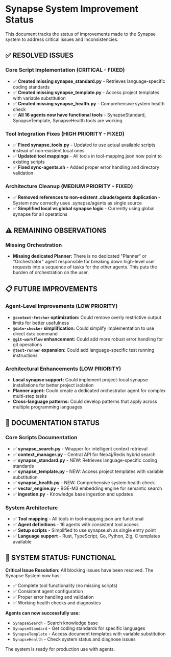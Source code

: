 # Synapse System Improvement Status

This document tracks the status of improvements made to the Synapse system to address critical issues and inconsistencies.

## ✅ RESOLVED ISSUES

### Core Script Implementation (CRITICAL - FIXED)
- ✅ **Created missing synapse_standard.py** - Retrieves language-specific coding standards
- ✅ **Created missing synapse_template.py** - Access project templates with variable substitution
- ✅ **Created missing synapse_health.py** - Comprehensive system health check
- ✅ **All 16 agents now have functional tools** - SynapseStandard, SynapseTemplate, SynapseHealth tools are working

### Tool Integration Fixes (HIGH PRIORITY - FIXED)
- ✅ **Fixed synapse_tools.py** - Updated to use actual available scripts instead of non-existent local ones
- ✅ **Updated tool mappings** - All tools in tool-mapping.json now point to existing scripts
- ✅ **Fixed sync-agents.sh** - Added proper error handling and directory validation

### Architecture Cleanup (MEDIUM PRIORITY - FIXED)
- ✅ **Removed references to non-existent .claude/agents duplication** - System now correctly uses .synapse/agents as single source
- ✅ **Simplified local vs global synapse logic** - Currently using global synapse for all operations

## ⚠️ REMAINING OBSERVATIONS

### Missing Orchestration
*   **Missing dedicated Planner:** There is no dedicated "Planner" or "Orchestrator" agent responsible for breaking down high-level user requests into a sequence of tasks for the other agents. This puts the burden of orchestration on the user.

## 📋 FUTURE IMPROVEMENTS

### Agent-Level Improvements (LOW PRIORITY)
*   **`@context-fetcher` optimization:** Could remove overly restrictive output limits for better usefulness
*   **`@date-checker` simplification:** Could simplify implementation to use direct `date` command
*   **`@git-workflow` enhancement:** Could add more robust error handling for git operations
*   **`@test-runner` expansion:** Could add language-specific test running instructions

### Architectural Enhancements (LOW PRIORITY)
*   **Local synapse support:** Could implement project-local synapse installations for better project isolation
*   **Planner agent:** Could create a dedicated orchestrator agent for complex multi-step tasks
*   **Cross-language patterns:** Could develop patterns that apply across multiple programming languages

## 📖 DOCUMENTATION STATUS

### Core Scripts Documentation
- ✅ **synapse_search.py** - Wrapper for intelligent context retrieval
- ✅ **context_manager.py** - Central API for Neo4j/Redis hybrid search
- ✅ **synapse_standard.py** - NEW: Retrieves language-specific coding standards
- ✅ **synapse_template.py** - NEW: Access project templates with variable substitution
- ✅ **synapse_health.py** - NEW: Comprehensive system health check
- ✅ **vector_engine.py** - BGE-M3 embedding engine for semantic search
- ✅ **ingestion.py** - Knowledge base ingestion and updates

### System Architecture
- ✅ **Tool mapping** - All tools in tool-mapping.json are functional
- ✅ **Agent definitions** - 16 agents with consistent tool access
- ✅ **Setup scripts** - Simplified to use synapse.sh as single entry point
- ✅ **Language support** - Rust, TypeScript, Go, Python, Zig, C templates available

## 🎯 SYSTEM STATUS: FUNCTIONAL

**Critical Issue Resolution:** All blocking issues have been resolved. The Synapse System now has:
- ✅ Complete tool functionality (no missing scripts)
- ✅ Consistent agent configuration
- ✅ Proper error handling and validation
- ✅ Working health checks and diagnostics

**Agents can now successfully use:**
- `SynapseSearch` - Search knowledge base
- `SynapseStandard` - Get coding standards for specific languages
- `SynapseTemplate` - Access document templates with variable substitution
- `SynapseHealth` - Check system status and diagnose issues

The system is ready for production use with agents.

